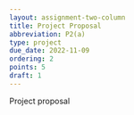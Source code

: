 ```yaml
---
layout: assignment-two-column
title: Project Proposal
abbreviation: P2(a)
type: project
due_date: 2022-11-09
ordering: 2
points: 5
draft: 1
---
```


Project proposal